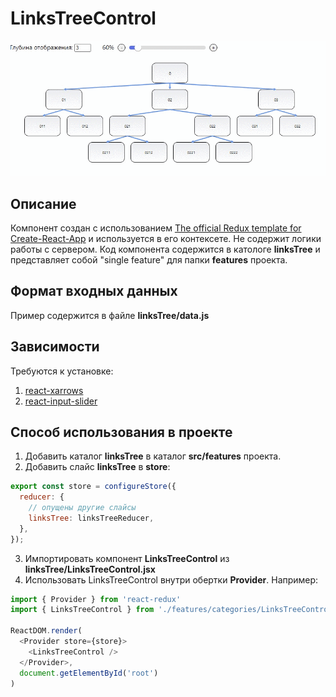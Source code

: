 # LinksTreeControl

![](LinksTreeControl.gif)

## Описание

Компонент создан с использованием [The official Redux template for Create-React-App](https://github.com/reduxjs/cra-template-redux) и используется в его контексете. Не содержит логики работы с сервером. Код компонента содержится в катологе **linksTree** и представляет собой "single feature" для папки **features** проекта. 

## Формат входных данных

Пример содержится в файле **linksTree/data.js**

## Зависимости 

Требуются к установке:
1. [react-xarrows](https://www.npmjs.com/package/react-xarrows)
2. [react-input-slider](https://www.npmjs.com/package/react-input-slider)

## Способ использования в проекте

1. Добавить каталог **linksTree** в каталог **src/features** проекта. 
2. Добавить слайс **linksTree** в **store**:
```javascript
export const store = configureStore({
  reducer: {
    // опущены другие слайсы
    linksTree: linksTreeReducer,
  },
});
```
3. Импортировать компонент **LinksTreeControl** из **linksTree/LinksTreeControl.jsx**
4. Использовать LinksTreeControl внутри обертки **Provider**. Например:
```javascript
import { Provider } from 'react-redux'
import { LinksTreeControl } from './features/categories/LinksTreeControl'

ReactDOM.render(
  <Provider store={store}>
    <LinksTreeControl />
  </Provider>,
  document.getElementById('root')
)
```
